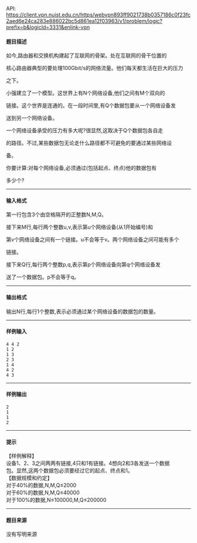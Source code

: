 API: https://client.vpn.nuist.edu.cn/https/webvpn893ff9021738b0357186c0f23fc2aed6e24ca283e886022bc5d861ea12f03963/v1/problem/logic?prefix=b&logicId=3331&enlink-vpn

#### 题目描述

如今,路由器和交换机构建起了互联网的骨架。处在互联网的骨干位置的

核心路由器典型的要处理100Gbit/s的网络流量。他们每天都生活在巨大的压力

之下。

小强建立了一个模型。这世界上有N个网络设备,他们之间有M个双向的

链接。这个世界是连通的。在一段时间里,有Q个数据包要从一个网络设备发

送到另一个网络设备。

一个网络设备承受的压力有多大呢?很显然,这取决于Q个数据包各自走

的路径。不过,某些数据包无论走什么路径都不可避免的要通过某些网络设

备。

你要计算:对每个网络设备,必须通过(包括起点、终点)他的数据包有

多少个?

---

#### 输入格式

第一行包含3个由空格隔开的正整数N,M,Q。

接下来M行,每行两个整数u,v,表示第u个网络设备(从1开始编号)和

第v个网络设备之间有一个链接。u不会等于v。两个网络设备之间可能有多个

链接。

接下来Q行,每行两个整数p,q,表示第p个网络设备向第q个网络设备发

送了一个数据包。p不会等于q。

---

#### 输出格式

输出N行,每行1个整数,表示必须通过某个网络设备的数据包的数量。

---

#### 样例输入
```
4 4 2
1 2
1 3
2 3
1 4
4 2
4 3

```

---

#### 样例输出
```
2
1
1
2

```

---

#### 提示

【样例解释】  
设备1、2、3之间两两有链接,4只和1有链接。4想向2和3各发送一个数据  
包。显然,这两个数据包必须要经过它的起点、终点和1。  
【数据规模和约定】  
对于40%的数据,N,M,Q≤2000  
对于60%的数据,N,M,Q≤40000  
对于100%的数据,N≤100000,M,Q≤200000

---

#### 题目来源

没有写明来源